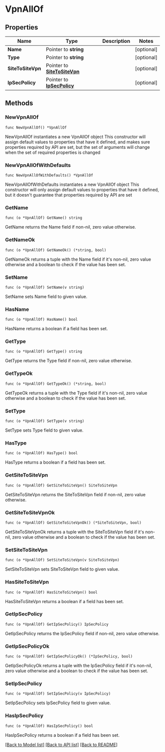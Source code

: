 # VpnAllOf

## Properties

Name | Type | Description | Notes
------------ | ------------- | ------------- | -------------
**Name** | Pointer to **string** |  | [optional] 
**Type** | Pointer to **string** |  | [optional] 
**SiteToSiteVpn** | Pointer to [**SiteToSiteVpn**](SiteToSiteVpn.md) |  | [optional] 
**IpSecPolicy** | Pointer to [**IpSecPolicy**](IpSecPolicy.md) |  | [optional] 

## Methods

### NewVpnAllOf

`func NewVpnAllOf() *VpnAllOf`

NewVpnAllOf instantiates a new VpnAllOf object
This constructor will assign default values to properties that have it defined,
and makes sure properties required by API are set, but the set of arguments
will change when the set of required properties is changed

### NewVpnAllOfWithDefaults

`func NewVpnAllOfWithDefaults() *VpnAllOf`

NewVpnAllOfWithDefaults instantiates a new VpnAllOf object
This constructor will only assign default values to properties that have it defined,
but it doesn't guarantee that properties required by API are set

### GetName

`func (o *VpnAllOf) GetName() string`

GetName returns the Name field if non-nil, zero value otherwise.

### GetNameOk

`func (o *VpnAllOf) GetNameOk() (*string, bool)`

GetNameOk returns a tuple with the Name field if it's non-nil, zero value otherwise
and a boolean to check if the value has been set.

### SetName

`func (o *VpnAllOf) SetName(v string)`

SetName sets Name field to given value.

### HasName

`func (o *VpnAllOf) HasName() bool`

HasName returns a boolean if a field has been set.

### GetType

`func (o *VpnAllOf) GetType() string`

GetType returns the Type field if non-nil, zero value otherwise.

### GetTypeOk

`func (o *VpnAllOf) GetTypeOk() (*string, bool)`

GetTypeOk returns a tuple with the Type field if it's non-nil, zero value otherwise
and a boolean to check if the value has been set.

### SetType

`func (o *VpnAllOf) SetType(v string)`

SetType sets Type field to given value.

### HasType

`func (o *VpnAllOf) HasType() bool`

HasType returns a boolean if a field has been set.

### GetSiteToSiteVpn

`func (o *VpnAllOf) GetSiteToSiteVpn() SiteToSiteVpn`

GetSiteToSiteVpn returns the SiteToSiteVpn field if non-nil, zero value otherwise.

### GetSiteToSiteVpnOk

`func (o *VpnAllOf) GetSiteToSiteVpnOk() (*SiteToSiteVpn, bool)`

GetSiteToSiteVpnOk returns a tuple with the SiteToSiteVpn field if it's non-nil, zero value otherwise
and a boolean to check if the value has been set.

### SetSiteToSiteVpn

`func (o *VpnAllOf) SetSiteToSiteVpn(v SiteToSiteVpn)`

SetSiteToSiteVpn sets SiteToSiteVpn field to given value.

### HasSiteToSiteVpn

`func (o *VpnAllOf) HasSiteToSiteVpn() bool`

HasSiteToSiteVpn returns a boolean if a field has been set.

### GetIpSecPolicy

`func (o *VpnAllOf) GetIpSecPolicy() IpSecPolicy`

GetIpSecPolicy returns the IpSecPolicy field if non-nil, zero value otherwise.

### GetIpSecPolicyOk

`func (o *VpnAllOf) GetIpSecPolicyOk() (*IpSecPolicy, bool)`

GetIpSecPolicyOk returns a tuple with the IpSecPolicy field if it's non-nil, zero value otherwise
and a boolean to check if the value has been set.

### SetIpSecPolicy

`func (o *VpnAllOf) SetIpSecPolicy(v IpSecPolicy)`

SetIpSecPolicy sets IpSecPolicy field to given value.

### HasIpSecPolicy

`func (o *VpnAllOf) HasIpSecPolicy() bool`

HasIpSecPolicy returns a boolean if a field has been set.


[[Back to Model list]](../README.md#documentation-for-models) [[Back to API list]](../README.md#documentation-for-api-endpoints) [[Back to README]](../README.md)


